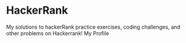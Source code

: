 # HackerRank
My solutions to hackerRank practice exercises, coding challenges, and other problems on Hackerrank!
My Profile
